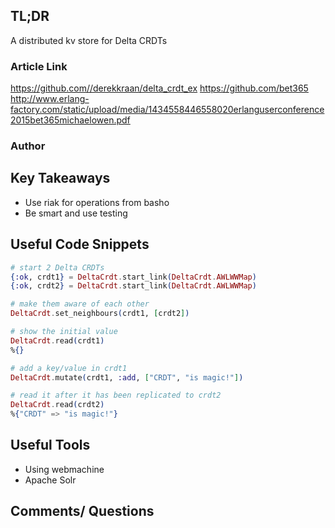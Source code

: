## TL;DR
A distributed kv store for Delta CRDTs
### Article Link
https://github.com//derekkraan/delta_crdt_ex
https://github.com/bet365
http://www.erlang-factory.com/static/upload/media/1434558446558020erlanguserconference2015bet365michaelowen.pdf
### Author

## Key Takeaways
* Use riak for operations from basho
* Be smart and use testing

## Useful Code Snippets
```elixir
# start 2 Delta CRDTs
{:ok, crdt1} = DeltaCrdt.start_link(DeltaCrdt.AWLWWMap)
{:ok, crdt2} = DeltaCrdt.start_link(DeltaCrdt.AWLWWMap)

# make them aware of each other
DeltaCrdt.set_neighbours(crdt1, [crdt2])

# show the initial value
DeltaCrdt.read(crdt1)
%{}

# add a key/value in crdt1
DeltaCrdt.mutate(crdt1, :add, ["CRDT", "is magic!"])

# read it after it has been replicated to crdt2
DeltaCrdt.read(crdt2)
%{"CRDT" => "is magic!"}

```

## Useful Tools
* Using webmachine
* Apache Solr

## Comments/ Questions
